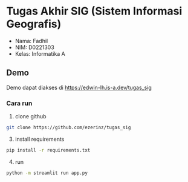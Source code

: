 # Tugas Akhir SIG (Sistem Informasi Geografis)
- Nama: Fadhil 
- NIM: D0221303
- Kelas: Informatika A

## Demo
Demo dapat diakses di https://edwin-lh.is-a.dev/tugas_sig

### Cara run
1. clone github
```bash
git clone https://github.com/ezerinz/tugas_sig
```
3. install requirements
```bash
pip install -r requirements.txt
```
4. run
```bash
python -m streamlit run app.py
```
